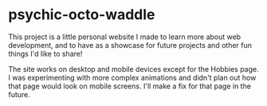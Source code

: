 # psychic-octo-waddle
This project is a little personal website I made to learn more about web development,
and to have as a showcase for future projects and other fun things I'd like to share!

The site works on desktop and mobile devices except for the Hobbies page.
I was experimenting with more complex animations and didn't plan out how that page
would look on mobile screens. I'll make a fix for that page in the future.
